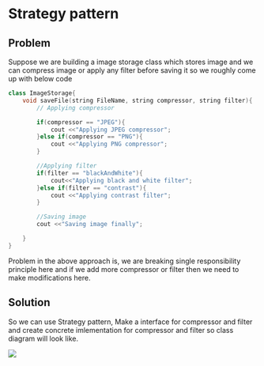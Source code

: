 # Strategy pattern

## Problem

Suppose we are building a image storage class which stores image and we can compress image or apply any filter before saving it so we roughly come up with below code

```cpp
class ImageStorage{
    void saveFile(string FileName, string compressor, string filter){
        // Applying compressor

        if(compressor == "JPEG"){
            cout <<"Applying JPEG compressor";
        }else if(compressor == "PNG"){
            cout <<"Applying PNG compressor";
        }

        //Applying filter
        if(filter == "blackAndWhite"){
            cout<<"Applying black and white filter";
        }else if(filter == "contrast"){
            cout <<"Applying contrast filter";
        }

        //Saving image
        cout <<"Saving image finally";

    }
}
```

Problem in the above approach is, we are breaking single responsibility principle here and if we add more compressor or filter then we need to make modifications here.

## Solution

So we can use Strategy pattern, Make a interface for compressor and filter and create concrete imlementation for compressor and filter so class diagram will look like.

![](https://media.geeksforgeeks.org/wp-content/uploads/classss.jpg)
